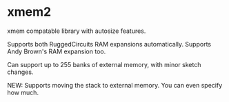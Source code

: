 xmem2
=====

xmem compatable library with autosize features.

Supports both RuggedCircuits RAM expansions automatically.
Supports Andy Brown's RAM expansion too.

Can support up to 255 banks of external memory, with minor sketch changes.

NEW: Supports moving the stack to external memory.
     You can even specify how much.
